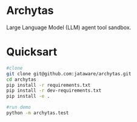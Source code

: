 # Archytas
Large Language Model (LLM) agent tool sandbox.

# Quicksart
```bash
#clone
git clone git@github.com:jataware/archytas.git
cd archytas
pip install -r requirements.txt
pip install -r dev-requirements.txt
pip install -e .
```

```bash
#run demo
python -m archytas.test
```